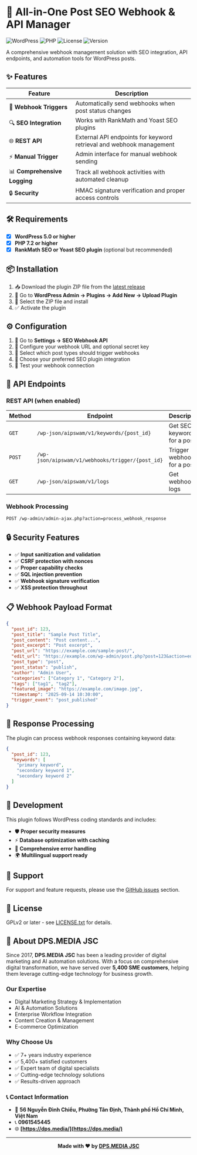 # 🚀 All-in-One Post SEO Webhook & API Manager

![WordPress](https://img.shields.io/badge/WordPress-5.0%2B-blue?logo=wordpress&logoColor=white)
![PHP](https://img.shields.io/badge/PHP-7.2%2B-purple?logo=php&logoColor=white)
![License](https://img.shields.io/badge/License-GPLv2-green)
![Version](https://img.shields.io/badge/Version-2.0-orange)

A comprehensive webhook management solution with SEO integration, API endpoints, and automation tools for WordPress posts.

## ✨ Features

| Feature | Description |
|---------|-------------|
| 🎣 **Webhook Triggers** | Automatically send webhooks when post status changes |
| 🔍 **SEO Integration** | Works with RankMath and Yoast SEO plugins |
| 🌐 **REST API** | External API endpoints for keyword retrieval and webhook management |
| ⚡ **Manual Trigger** | Admin interface for manual webhook sending |
| 📊 **Comprehensive Logging** | Track all webhook activities with automated cleanup |
| 🔒 **Security** | HMAC signature verification and proper access controls |

## 🛠️ Requirements

- [x] **WordPress 5.0 or higher**
- [x] **PHP 7.2 or higher**
- [x] **RankMath SEO or Yoast SEO plugin** (optional but recommended)

## 📦 Installation

1. 📥 Download the plugin ZIP file from the [latest release](../../releases/latest)
2. 🧭 Go to **WordPress Admin → Plugins → Add New → Upload Plugin**
3. 📁 Select the ZIP file and install
4. ✅ Activate the plugin

## ⚙️ Configuration

1. 🔧 Go to **Settings → SEO Webhook API**
2. 🔗 Configure your webhook URL and optional secret key
3. 📝 Select which post types should trigger webhooks
4. 🎯 Choose your preferred SEO plugin integration
5. 🧪 Test your webhook connection

## 🔌 API Endpoints

### REST API (when enabled)

| Method | Endpoint | Description |
|--------|----------|-------------|
| `GET` | `/wp-json/aipswam/v1/keywords/{post_id}` | Get SEO keywords for a post |
| `POST` | `/wp-json/aipswam/v1/webhooks/trigger/{post_id}` | Trigger webhook for a post |
| `GET` | `/wp-json/aipswam/v1/logs` | Get webhook logs |

### Webhook Processing

```
POST /wp-admin/admin-ajax.php?action=process_webhook_response
```

## 🔒 Security Features

- ✅ **Input sanitization and validation**
- ✅ **CSRF protection with nonces**
- ✅ **Proper capability checks**
- ✅ **SQL injection prevention**
- ✅ **Webhook signature verification**
- ✅ **XSS protection throughout**

## 📋 Webhook Payload Format

```json
{
  "post_id": 123,
  "post_title": "Sample Post Title",
  "post_content": "Post content...",
  "post_excerpt": "Post excerpt",
  "post_url": "https://example.com/sample-post/",
  "edit_url": "https://example.com/wp-admin/post.php?post=123&action=edit",
  "post_type": "post",
  "post_status": "publish",
  "author": "Admin User",
  "categories": ["Category 1", "Category 2"],
  "tags": ["tag1", "tag2"],
  "featured_image": "https://example.com/image.jpg",
  "timestamp": "2025-09-14 10:30:00",
  "trigger_event": "post_published"
}
```

## 🔄 Response Processing

The plugin can process webhook responses containing keyword data:

```json
{
  "post_id": 123,
  "keywords": [
    "primary keyword",
    "secondary keyword 1",
    "secondary keyword 2"
  ]
}
```

## 🚀 Development

This plugin follows WordPress coding standards and includes:

- 🛡️ **Proper security measures**
- ⚡ **Database optimization with caching**
- 🐛 **Comprehensive error handling**
- 🌍 **Multilingual support ready**

## 💬 Support

For support and feature requests, please use the [GitHub issues](../../issues) section.

## 📜 License

GPLv2 or later - see [LICENSE.txt](LICENSE.txt) for details.

## 🏢 About DPS.MEDIA JSC

Since 2017, **DPS.MEDIA JSC** has been a leading provider of digital marketing and AI automation solutions. With a focus on comprehensive digital transformation, we have served over **5,400 SME customers**, helping them leverage cutting-edge technology for business growth.

### Our Expertise
- Digital Marketing Strategy & Implementation
- AI & Automation Solutions
- Enterprise Workflow Integration
- Content Creation & Management
- E-commerce Optimization

### Why Choose Us
- ✅ 7+ years industry experience
- ✅ 5,400+ satisfied customers
- ✅ Expert team of digital specialists
- ✅ Cutting-edge technology solutions
- ✅ Results-driven approach

### 📞 Contact Information
- 📍 **56 Nguyễn Đình Chiểu, Phường Tân Định, Thành phố Hồ Chí Minh, Việt Nam**
- 📞 **0961545445**
- 🌐 **[https://dps.media/](https://dps.media/)**

---

<p align="center">
  <b>Made with ❤️ by <a href="https://dps.media/">DPS.MEDIA JSC</a></b>
</p>